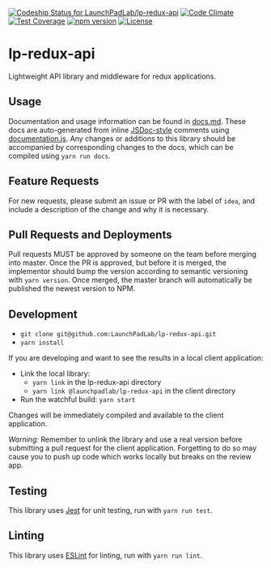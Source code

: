 [ ![Codeship Status for LaunchPadLab/lp-redux-api](https://app.codeship.com/projects/5b514ba0-ebe2-0134-f96d-2efd70753ac1/status?branch=master)](https://app.codeship.com/projects/208187) [![Code Climate](https://codeclimate.com/repos/58c99b00ba50b0028800074d/badges/cd7121b30bd1ff8d2efc/gpa.svg)](https://codeclimate.com/repos/58c99b00ba50b0028800074d/feed) [![Test Coverage](https://codeclimate.com/repos/58c99b00ba50b0028800074d/badges/cd7121b30bd1ff8d2efc/coverage.svg)](https://codeclimate.com/repos/58c99b00ba50b0028800074d/coverage)
[![npm version](https://badge.fury.io/js/%40launchpadlab%2Flp-redux-api.svg)](https://badge.fury.io/js/%40launchpadlab%2Flp-redux-api)
[![License](http://img.shields.io/badge/license-MIT-yellowgreen.svg)](#license)

# lp-redux-api
Lightweight API library and middleware for redux applications.

## Usage
Documentation and usage information can be found in [docs.md](docs.md). These docs are auto-generated from inline [JSDoc-style](http://usejsdoc.org/) comments using [documentation.js](https://github.com/documentationjs/documentation). Any changes or additions to this library should be accompanied by corresponding changes to the docs, which can be compiled using `yarn run docs`.

## Feature Requests
For new requests, please submit an issue or PR with the label of `idea`, and include a description of the change and why it is necessary.

## Pull Requests and Deployments
Pull requests MUST be approved by someone on the team before merging into master. Once the PR is approved, but before it is merged, the implementor should bump the version according to semantic versioning with `yarn version`. Once merged, the master branch will automatically be published the newest version to NPM.

## Development
* `git clone git@github.com:LaunchPadLab/lp-redux-api.git`
* `yarn install`

If you are developing and want to see the results in a local client application:
* Link the local library:
  * `yarn link` in the lp-redux-api directory
  * `yarn link @launchpadlab/lp-redux-api` in the client directory
* Run the watchful build: `yarn start`

Changes will be immediately compiled and available to the client application.

*Warning:* Remember to unlink the library and use a real version before submitting a pull request for the client application. Forgetting to do so may cause you to push up code which works locally but breaks on the review app.

## Testing
This library uses [Jest](https://facebook.github.io/jest/) for unit testing, run with `yarn run test`.

## Linting
This library uses [ESLint](http://eslint.org/) for linting, run with `yarn run lint`.

